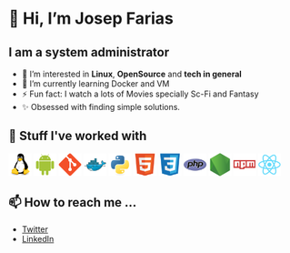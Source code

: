# 👋 Hi, I’m Josep Farias 
## I am a system administrator

- 👀 I’m interested in **Linux**, **OpenSource** and **tech in general**
- 🌱 I’m currently learning Docker and VM
- ⚡ Fun fact: I watch a lots of Movies specially Sc-Fi and Fantasy
- ✨ Obsessed with finding simple solutions.

## 🚀 Stuff I've worked with 

<p align="left">
<img src="https://raw.githubusercontent.com/devicons/devicon/master/icons/linux/linux-original.svg" alt="Linux" width="40" height="40" />
<img src="https://raw.githubusercontent.com/devicons/devicon/master/icons/android/android-original.svg" alt="Android" width="40" height="40" />
<img src="https://raw.githubusercontent.com/devicons/devicon/master/icons/git/git-original.svg" alt="Git" width="40" height="40" />
<img src="https://raw.githubusercontent.com/devicons/devicon/master/icons/docker/docker-original.svg" alt="Docker" width="40" height="40" />
<img src="https://raw.githubusercontent.com/devicons/devicon/master/icons/python/python-original.svg" alt="Python" width="40" height="40" />
<img src="https://raw.githubusercontent.com/devicons/devicon/master/icons/html5/html5-original.svg" alt="HTML5" width="40" height="40" />
<img src="https://raw.githubusercontent.com/devicons/devicon/master/icons/css3/css3-original.svg" alt="CSS" width="40" height="40" />
<img src="https://raw.githubusercontent.com/devicons/devicon/master/icons/php/php-original.svg" alt="php" width="40" height="40" />
<img src="https://raw.githubusercontent.com/devicons/devicon/master/icons/nodejs/nodejs-original.svg" alt="NodeJS" width="40" height="40" />
<img src="https://raw.githubusercontent.com/devicons/devicon/master/icons/npm/npm-original-wordmark.svg" alt="NPM" width="40" height="40" />
<img src="https://raw.githubusercontent.com/devicons/devicon/master/icons/react/react-original.svg" alt="React" width="40" height="40" />
</p>

## 📫 How to reach me ...

- [Twitter](https://twitter.com/ezeta17)
- [LinkedIn](https://www.linkedin.com/in/jos%C3%A9-germ%C3%A1n-far%C3%ADas-309b0266/)


<!---
<p align="left">
  ███████╗███████╗████████╗ █████╗ ██╗      █████╗ ██████╗ ███████╗ <br>
  ╚══███╔╝██╔════╝╚══██╔══╝██╔══██╗██║     ██╔══██╗██╔══██╗██╔════╝ <br>
    ███╔╝ █████╗     ██║   ███████║██║     ███████║██████╔╝███████╗ <br>
   ███╔╝  ██╔══╝     ██║   ██╔══██║██║     ██╔══██║██╔══██╗╚════██║ <br>
  ███████╗███████╗   ██║   ██║  ██║███████╗██║  ██║██████╔╝███████║ <br>
  ╚══════╝╚══════╝   ╚═╝   ╚═╝  ╚═╝╚══════╝╚═╝  ╚═╝╚═════╝ ╚══════╝ <br>
</p>
--->
